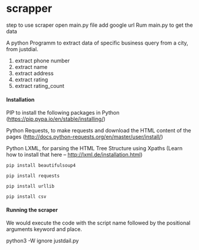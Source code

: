 # scrapper

step to use scraper
open main.py file 
add google url
Rum main.py to get the data


A python Programm to extract data of specific business query from a city, from justdial.

  1. extract phone number
  2. extract name
  3. extract address
  4. extract rating
  5. extract rating_count

#### Installation
PIP to install the following packages in Python (https://pip.pypa.io/en/stable/installing/)

Python Requests, to make requests and download the HTML content of the pages (http://docs.python-requests.org/en/master/user/install/)

Python LXML, for parsing the HTML Tree Structure using Xpaths (Learn how to install that here – http://lxml.de/installation.html)


`pip install beautifulsoup4`

`pip install requests`

`pip install urllib`

`pip install csv`


#### Running the scraper
We would execute the code with the script name followed by the positional arguments keyword and place.

python3 -W ignore justdail.py
